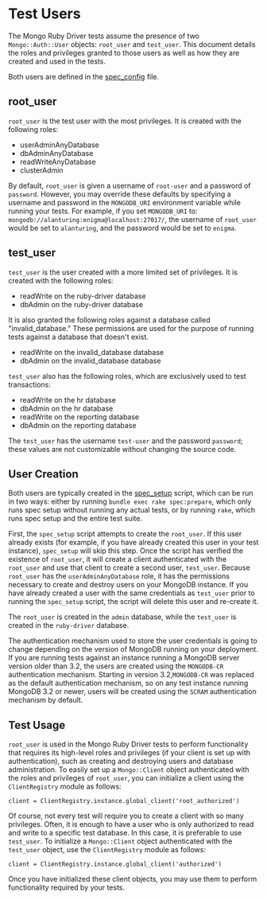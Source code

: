 # Test Users

The Mongo Ruby Driver tests assume the presence of two `Mongo::Auth::User` objects:
`root_user` and `test_user`. This document details the roles and privileges granted
to those users as well as how they are created and used in the tests.

Both users are defined in the [spec_config](support/spec_config.rb#L376) file.

## root_user
`root_user` is the test user with the most privileges. It is created with the following roles:
- userAdminAnyDatabase
- dbAdminAnyDatabase
- readWriteAnyDatabase
- clusterAdmin

By default, `root_user` is given a username of `root-user` and a password of `password`.
However, you may override these defaults by specifying a username and password in the
`MONGODB_URI` environment variable while running your tests. For example, if you set `MONGODB_URI` to: `mongodb://alanturing:enigma@localhost:27017/`, the username of `root_user` would be set to `alanturing`, and the password would be set to `enigma`.

## test_user
`test_user` is the user created with a more limited set of privileges. It is created with the following
roles:
- readWrite on the ruby-driver database
- dbAdmin on the ruby-driver database

It is also granted the following roles against a database called "invalid_database." These permissions are used for the purpose of running tests against a database that doesn't exist.
- readWrite on the invalid_database database
- dbAdmin on the invalid_database database

`test_user` also has the following roles, which are exclusively used to test transactions:
- readWrite on the hr database
- dbAdmin on the hr database
- readWrite on the reporting database
- dbAdmin on the reporting database

The `test_user` has the username `test-user` and the password `password`; these values are not customizable without changing the source code.

## User Creation

Both users are typically created in the [spec_setup](support/spec_setup.rb) script, which can be
run in two ways: either by running `bundle exec rake spec:prepare`, which only runs spec setup without
running any actual tests, or by running `rake`, which runs spec setup and the entire test suite.

First, the `spec_setup` script attempts to create the `root_user`. If this user already exists (for example,
if you have already created this user in your test instance), `spec_setup` will skip this step. Once
the script has verified the existence of `root_user`, it will create a client authenticated with the `root_user` and use that client to create a second user, `test_user`. Because `root_user` has the `userAdminAnyDatabase` role, it has the permissions necessary to create and destroy users on your MongoDB instance. If you have already created a user with the same credentials as `test_user` prior to running
the `spec_setup` script, the script will delete this user and re-create it.

The `root_user` is created in the `admin` database, while the `test_user` is created in the `ruby-driver`
database.

The authentication mechanism used to store the user credentials is going to change depending on the version of MongoDB running on your deployment. If you are running tests against an instance running a MongoDB server version older than 3.2, the users are created using the `MONGODB-CR` authentication mechanism. Starting in version 3.2,`MONGODB-CR` was replaced as the default authentication mechanism, so on any test instance running MongoDB 3.2 or newer, users will be created using the `SCRAM` authentication mechanism by default.

## Test Usage

`root_user` is used in the Mongo Ruby Driver tests to perform functionality that requires its high-level
roles and privileges (if your client is set up with authentication), such as creating and destroying users and database administration. To easily set up a `Mongo::Client` object authenticated with the roles and privileges of `root_user`, you can initialize a client using the `ClientRegistry` module as follows:

```
client = ClientRegistry.instance.global_client('root_authorized')
```

Of course, not every test will require you to create a client with so many privileges. Often, it is enough
to have a user who is only authorized to read and write to a specific test database. In this case, it is preferable to use `test_user`. To initialize a `Mongo::Client` object authenticated with the `test_user` object, use the `ClientRegistry` module as follows:

```
client = ClientRegistry.instance.global_client('authorized')
```

Once you have initialized these client objects, you may use them to perform functionality required by your tests.
